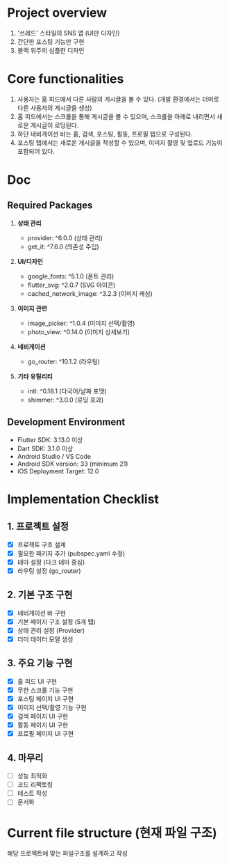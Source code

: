 # Project overview 

1. '쓰레드' 스타일의 SNS 앱 (UI만 디자인)
2. 간단한 포스팅 기능만 구현
3. 블랙 위주의 심플한 디자인

# Core functionalities

1. 사용자는 홈 피드에서 다른 사람의 게시글을 볼 수 있다. 
   (개발 환경에서는 더미로 다른 사용자의 게시글을 생성)
2. 홈 피드에서는 스크롤을 통해 게시글을 볼 수 있으며, 
   스크롤을 아래로 내리면서 새로운 게시글이 로딩된다.
3. 하단 네비게이션 바는 홈, 검색, 포스팅, 활동, 프로필 탭으로 구성된다.
4. 포스팅 탭에서는 새로운 게시글을 작성할 수 있으며, 
   이미지 촬영 및 업로드 기능이 포함되어 있다.

# Doc

## Required Packages

1. **상태 관리**
   - provider: ^6.0.0 (상태 관리)
   - get_it: ^7.6.0 (의존성 주입)

2. **UI/디자인**
   - google_fonts: ^5.1.0 (폰트 관리)
   - flutter_svg: ^2.0.7 (SVG 아이콘)
   - cached_network_image: ^3.2.3 (이미지 캐싱)

3. **이미지 관련**
   - image_picker: ^1.0.4 (이미지 선택/촬영)
   - photo_view: ^0.14.0 (이미지 상세보기)

4. **네비게이션**
   - go_router: ^10.1.2 (라우팅)

5. **기타 유틸리티**
   - intl: ^0.18.1 (다국어/날짜 포맷)
   - shimmer: ^3.0.0 (로딩 효과)

## Development Environment

- Flutter SDK: 3.13.0 이상
- Dart SDK: 3.1.0 이상
- Android Studio / VS Code
- Android SDK version: 33 (minimum 21)
- iOS Deployment Target: 12.0

# Implementation Checklist

## 1. 프로젝트 설정
- [x] 프로젝트 구조 설계
- [x] 필요한 패키지 추가 (pubspec.yaml 수정)
- [x] 테마 설정 (다크 테마 중심)
- [x] 라우팅 설정 (go_router)

## 2. 기본 구조 구현
- [x] 네비게이션 바 구현
- [x] 기본 페이지 구조 설정 (5개 탭)
- [x] 상태 관리 설정 (Provider)
- [x] 더미 데이터 모델 생성

## 3. 주요 기능 구현
- [x] 홈 피드 UI 구현
- [x] 무한 스크롤 기능 구현
- [x] 포스팅 페이지 UI 구현
- [x] 이미지 선택/촬영 기능 구현
- [x] 검색 페이지 UI 구현
- [x] 활동 페이지 UI 구현
- [x] 프로필 페이지 UI 구현

## 4. 마무리
- [ ] 성능 최적화
- [ ] 코드 리팩토링
- [ ] 테스트 작성
- [ ] 문서화

# Current file structure (현재 파일 구조)

해당 프로젝트에 맞는 파일구조를 설계하고 작성